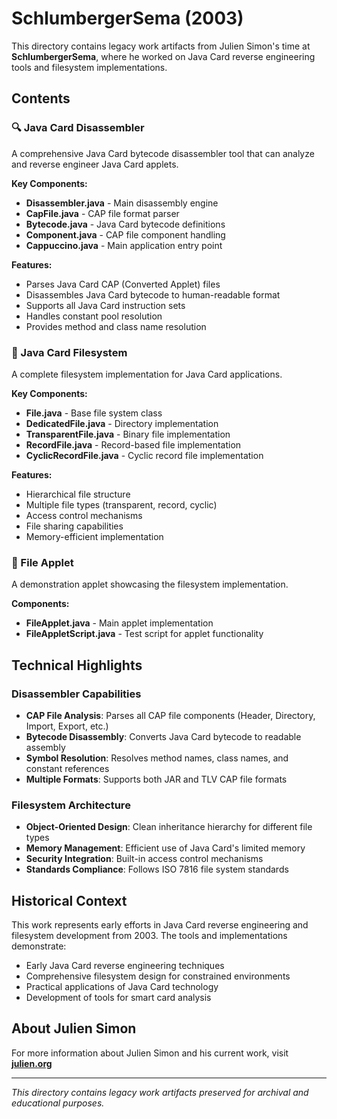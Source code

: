 # SchlumbergerSema (2003)

This directory contains legacy work artifacts from Julien Simon's time at **SchlumbergerSema**, where he worked on Java Card reverse engineering tools and filesystem implementations.

## Contents

### 🔍 Java Card Disassembler
A comprehensive Java Card bytecode disassembler tool that can analyze and reverse engineer Java Card applets.

**Key Components:**
- **Disassembler.java** - Main disassembly engine
- **CapFile.java** - CAP file format parser
- **Bytecode.java** - Java Card bytecode definitions
- **Component.java** - CAP file component handling
- **Cappuccino.java** - Main application entry point

**Features:**
- Parses Java Card CAP (Converted Applet) files
- Disassembles Java Card bytecode to human-readable format
- Supports all Java Card instruction sets
- Handles constant pool resolution
- Provides method and class name resolution

### 💾 Java Card Filesystem
A complete filesystem implementation for Java Card applications.

**Key Components:**
- **File.java** - Base file system class
- **DedicatedFile.java** - Directory implementation
- **TransparentFile.java** - Binary file implementation
- **RecordFile.java** - Record-based file implementation
- **CyclicRecordFile.java** - Cyclic record file implementation

**Features:**
- Hierarchical file structure
- Multiple file types (transparent, record, cyclic)
- Access control mechanisms
- File sharing capabilities
- Memory-efficient implementation

### 📁 File Applet
A demonstration applet showcasing the filesystem implementation.

**Components:**
- **FileApplet.java** - Main applet implementation
- **FileAppletScript.java** - Test script for applet functionality

## Technical Highlights

### Disassembler Capabilities
- **CAP File Analysis**: Parses all CAP file components (Header, Directory, Import, Export, etc.)
- **Bytecode Disassembly**: Converts Java Card bytecode to readable assembly
- **Symbol Resolution**: Resolves method names, class names, and constant references
- **Multiple Formats**: Supports both JAR and TLV CAP file formats

### Filesystem Architecture
- **Object-Oriented Design**: Clean inheritance hierarchy for different file types
- **Memory Management**: Efficient use of Java Card's limited memory
- **Security Integration**: Built-in access control mechanisms
- **Standards Compliance**: Follows ISO 7816 file system standards

## Historical Context

This work represents early efforts in Java Card reverse engineering and filesystem development from 2003. The tools and implementations demonstrate:

- Early Java Card reverse engineering techniques
- Comprehensive filesystem design for constrained environments
- Practical applications of Java Card technology
- Development of tools for smart card analysis

## About Julien Simon

For more information about Julien Simon and his current work, visit **[julien.org](https://julien.org)**

---

*This directory contains legacy work artifacts preserved for archival and educational purposes.* 